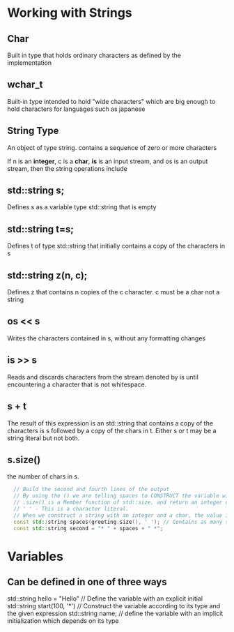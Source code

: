 # Working with Strings

## Char

Built in type that holds ordinary characters as defined by the implementation

## wchar_t

Built-in type intended to hold "wide characters" which are big enough to hold characters for languages such as japanese

## String Type

An object of type string.
contains a sequence of zero or more characters

If n is an **integer**, c is a **char**, **is** is an input stream, and os is an output stream, then the string operations include

## std::string s;

Defines s as a variable type std::string that is empty

## std::string t=s;

Defines t of type std::string that initially contains a copy of the characters in s

## std::string z(n, c);

Defines z that contains n copies of the c character. c must be a char not a string

## os << s

Writes the characters contained in s, without any formatting changes

## is >> s

Reads and discards characters from the stream denoted by is until encountering a character that is not whitespace.

## s + t

The result of this expression is an std::string that contains a copy of the characters is s followed by a copy of the chars in t. Either s or t may be a string literal but not both.

## s.size()

the number of chars in s.

```c++
  // Build the second and fourth lines of the output
  // By using the () we are telling spaces to CONSTRUCT the variable with expressions.
  // .size() is a Member function of std::size, and return an integer of the number of chars in greeting.
  // ' ' - This is a character literal.
  // When we construct a string with an integer and a char, the value is given as many chars as the integer.
  const std::string spaces(greeting.size(), ' '); // Contains as many spaces as the number of characters in greeting
  const std::string second = "* " + spaces + " *";
```

# Variables

## Can be defined in one of three ways

std::string hello = "Hello" // Define the variable with an explicit initial
std::string start(100, '\*') // Construct the variable according to its type and the given expression
std::string name; // define the variable with an implicit initialization which depends on its type

